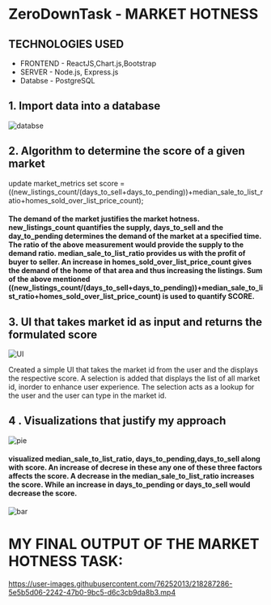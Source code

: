 # ZeroDownTask - MARKET HOTNESS

## TECHNOLOGIES USED
* FRONTEND - ReactJS,Chart.js,Bootstrap
* SERVER - Node.js, Express.js
* Databse - PostgreSQL

## 1. Import data into a database
![databse](https://user-images.githubusercontent.com/76252013/218284836-7704fd10-86f8-41f6-a4ed-45d48572c3a0.png)

## 2. Algorithm to determine the score of a given market

update market_metrics
set score = ((new_listings_count/(days_to_sell+days_to_pending))+median_sale_to_list_ratio+homes_sold_over_list_price_count);

#### The demand of the market justifies the market hotness. new_listings_count quantifies the supply, days_to_sell and the day_to_pending determines the demand of the market at a specified time. The ratio of the above measurement would provide the supply to the demand ratio. median_sale_to_list_ratio provides us with the profit of buyer to seller. An increase in homes_sold_over_list_price_count gives the demand of the home of that area and thus increasing the listings. Sum of the above mentioned ((new_listings_count/(days_to_sell+days_to_pending))+median_sale_to_list_ratio+homes_sold_over_list_price_count) is used to quantify SCORE.

## 3. UI that takes market id as input and returns the formulated score

![UI](https://user-images.githubusercontent.com/76252013/218285196-e01cec54-6740-4f89-8b04-1c0d770550e9.png)

Created a simple UI that takes the market id from the user and the displays the respective score. A selection is added that displays the list of all market id, inorder to enhance user experience. The selection acts as a lookup for the user and the user can type in the market id.

## 4 . Visualizations that justify my approach

![pie](https://user-images.githubusercontent.com/76252013/218285353-3d5e0340-9f40-4957-af42-cfc66fb3b703.png)

#### visualized median_sale_to_list_ratio, days_to_pending,days_to_sell along with score. An increase of decrese in these any one of these three factors affects the score. A decrease in the median_sale_to_list_ratio increases the score. While an increase in days_to_pending or days_to_sell would decrease the score.

![bar](https://user-images.githubusercontent.com/76252013/218285379-97bbee05-a7e0-4d51-a00b-bb0998437bee.png)

# MY FINAL OUTPUT OF THE MARKET HOTNESS TASK:
https://user-images.githubusercontent.com/76252013/218287286-5e5b5d06-2242-47b0-9bc5-d6c3cb9da8b3.mp4
